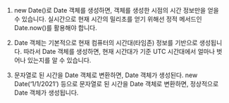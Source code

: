 1. new Date()로 Date 객체를 생성하면, 객체를 생성한 시점의 시간 정보만을 얻을 수 있습니다. 실시간으로 현재 시간의 밀리초를 얻기 위해선 정적 메서드인 Date.now()를 활용해야 합니다.

2. Date 객체는 기본적으로 현재 컴퓨터의 시간대(타임존) 정보를 기반으로 생성됩니다. 따라서 Date 객체를 생성하면, 현재 시간대가 기준 UTC 시간대에서 얼마나 벗어나 있는지를 알 수 있습니다.

3. 문자열로 된 시간을 Date 객체로 변환하면, Date 객체가 생성된다.
new Date(‘1/1/2021’) 등으로 문자열로 된 시간을 Date 객체로 변환하면, 정상적으로 Date 객체가 생성됩니다.